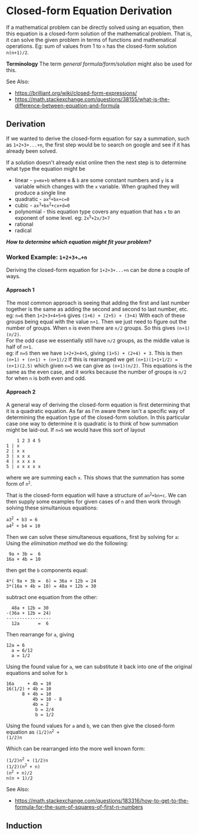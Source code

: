 # Closed-form Equation Derivation

If a mathematical problem can be directly solved using an equation, then this equation is a closed-form solution of the mathematical problem.
That is, it can solve the given problem in terms of functions and mathematical operations.
Eg: sum of values from 1 to `n` has the closed-form solution `n(n+1)/2`.

**Terminology**
The term _general formula/form/solution_ might also be used for this.

See Also:
- https://brilliant.org/wiki/closed-form-expressions/
- https://math.stackexchange.com/questions/38155/what-is-the-difference-between-equation-and-formula

## Derivation

If we wanted to derive the closed-form equation for say a summation, such as `1+2+3+...+n`,
the first step would be to search on google and see if it has already been solved.

If a solution doesn't already exist online then the next step is to determine what type the equation might be
- linear - `y=mx+b` where `m` & `b` are some constant numbers and `y` is a variable which changes with the `x` variable. When graphed they will produce a single line
- quadratic - <code>ax<sup>2</sup>+bx+c=0</code>
- cubic - <code>ax<sup>3</sup>+bx<sup>2</sup>+cx+d=0</code>
- polynomial - this equation type covers any equation that has `x` to an exponent of some level. eg: <code>2x<sup>5</sup>+2x/3+7</code>
- rational
- radical

***How to determine which equation might fit your problem?***

### Worked Example: <code>1+2+3+&#x2026;+n</code>

Deriving the closed-form equation for `1+2+3+...+n` can be done a couple of ways.

#### Approach 1

The most common approach is seeing that adding the first and last number together is the same as adding the second and second to last number, etc.
eg: `n=6` then `1+2+3+4+5+6` gives `(1+6) + (2+5) + (3+4)`
With each of these groups being equal with the value `n+1`. Then we just need to figure out the number of groups. When `n` is even there are `n/2` groups.
So this gives `(n+1)(n/2)`.  
For the odd case we essentially still have `n/2` groups, as the middle value is half of `n+1`.  
eg: if `n=5` then we have `1+2+3+4+5`, giving `(1+5) + (2+4) + 3`.
This is then `(n+1) + (n+1) + (n+1)/2`
If this is rearranged we get `(n+1)(1+1+1/2) = (n+1)(2.5)` which given `n=5` we can give as `(n+1)(n/2)`.
This equations is the same as the even case, and it works because the number of groups is `n/2` for when `n` is both even and odd. 

#### Approach 2

A general way of deriving the closed-form equation is first determining that it is a quadratic equation.
As far as I'm aware there isn't a specific way of determining the equation type of the closed-form solution.
In this particular case one way to determine it is quadratic is to think of how summation might be laid-out.
If `n=5` we would have this sort of layout

```
    1 2 3 4 5
1 | x
2 | x x
3 | x x x
4 | x x x x
5 | x x x x x
```
where we are summing each `x`. This shows that the summation has some form of <code>n<sup>2</sup></code>.

That is the closed-form equation will have a structure of <code>an<sup>2</sup>+bn+c</code>.
We can then supply some examples for given cases of `n` and then work through solving these simultanious equations:
<pre><code>a3<sup>2</sup> + b3 = 6
a4<sup>2</sup> + b4 = 10
</code></pre>

Then we can solve these simultaneous equations, first by solving for `a`:  
Using the _elimination method_ we do the following:
```
 9a + 3b =  6
16a + 4b = 10
```

then get the `b` components equal:
```
4*( 9a + 3b =  6) = 36a + 12b = 24
3*(16a + 4b = 10) = 48a + 12b = 30
```

subtract one equation from the other:
```
  48a + 12b = 30
-(36a + 12b = 24)
-----------------
  12a       =  6
```

Then rearrange for `a`, giving
```
12a = 6
  a = 6/12
  a = 1/2
```

Using the found value for `a`, we can substitute it back into one of the original equations and solve for `b`
```
16a     + 4b = 10
16(1/2) + 4b = 10
      8 + 4b = 10
          4b = 10 - 8
          4b = 2
           b = 2/4
           b = 1/2
```

Using the found values for `a` and `b`, we can then give the closed-form equation as
<code>(1/2)n<sup>2</sup> + (1/2)n</code>

Which can be rearranged into the more well known form:
<pre><code>(1/2)n<sup>2</sup> + (1/2)n
(1/2)(n<sup>2</sup> + n)
(n<sup>2</sup> + n)/2
n(n + 1)/2
</code></pre>


See Also:
- https://math.stackexchange.com/questions/183316/how-to-get-to-the-formula-for-the-sum-of-squares-of-first-n-numbers

## Induction

